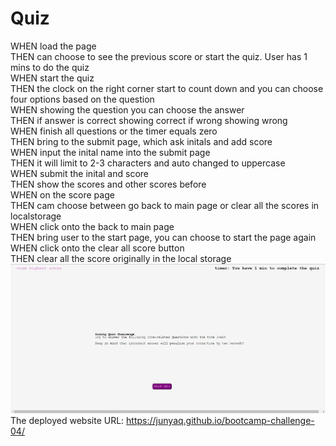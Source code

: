 # Quiz
WHEN load the page<br/>
THEN can choose to see the previous score or start the quiz. User has 1 mins to do the quiz<br/>
WHEN start the quiz<br/>
THEN the clock on the right corner start to count down and you can choose four options based on the question<br/>
WHEN showing the question you can choose the answer<br/>
THEN if answer is correct showing correct if wrong showing wrong<br/>
WHEN finish all questions or the timer equals zero<br/>
THEN bring to the submit page, which ask initals and add score <br/>
WHEN input the inital name into the submit page<br/>
THEN it will limit to 2-3 characters and auto changed to uppercase<br/>
WHEN submit the inital and score<br/>
THEN show the scores and other scores before<br/>
WHEN on the score page<br/>
THEN cam choose between go back to main page or clear all the scores in localstorage<br/>
WHEN click onto the back to main page<br/>
THEN bring user to the start page, you can choose to start the page again<br/>
WHEN click onto the clear all score button<br/>
THEN clear all the score originally in the local storage<br/>
<img src="./img/webpagemain.jpg">
<br/>
The deployed website URL: https://junyaq.github.io/bootcamp-challenge-04/
